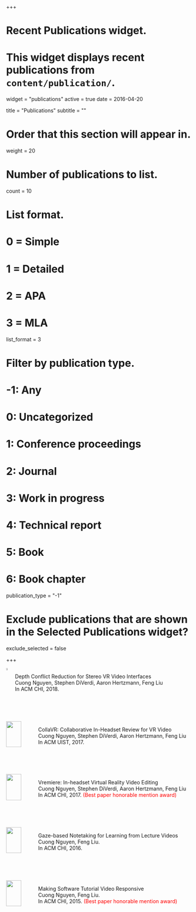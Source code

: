 +++
# Recent Publications widget.
# This widget displays recent publications from `content/publication/`.
widget = "publications"
active = true
date = 2016-04-20

title = "Publications"
subtitle = ""

# Order that this section will appear in.
weight = 20

# Number of publications to list.
count = 10

# List format.
#   0 = Simple
#   1 = Detailed
#   2 = APA
#   3 = MLA
list_format = 3

# Filter by publication type.
# -1: Any
#  0: Uncategorized
#  1: Conference proceedings
#  2: Journal
#  3: Work in progress
#  4: Technical report
#  5: Book
#  6: Book chapter
publication_type = "-1"

# Exclude publications that are shown in the Selected Publications widget?
exclude_selected = false



+++


<div style="display:inline-block; max-width:20%; height:3.8cm; align: center;vertical-align: top;" >
  <img src="img/depthconflict.png" width="20%" height="20%">
</div>
<div style="display:inline-block;max-width:80%;vertical-align: top;">
  <p>
  Depth Conflict Reduction for Stereo VR Video Interfaces 
  <br>
  Cuong Nguyen, Stephen DiVerdi, Aaron Hertzmann, Feng Liu
  <br>
  In ACM CHI, 2018.
  </p>
</div>
<div style="clear:both"/></div>

<div style="display:inline-block; min-width:2.2cm; height:3.8cm; align: center;vertical-align: top;" >
  <img src="img/collavr.jpg" width="70%" height="70%">
</div>
<div style="display:inline-block;vertical-align: top;">
  <p>
  CollaVR: Collaborative In-Headset Review for VR Video 
  <br>
  Cuong Nguyen, Stephen DiVerdi, Aaron Hertzmann, Feng Liu
  <br>
  In ACM UIST, 2017.
  </p>
</div>
<div style="clear:both"/></div>

<div style="display:inline-block; min-width:2.2cm; height:3.8cm; align: center;vertical-align: top;" >
  <img src="img/vremiere.png" width="70%" height="70%">
</div>
<div style="display:inline-block;vertical-align: top;">
  <p>
  Vremiere: In-headset Virtual Reality Video Editing 
  <br>
  Cuong Nguyen, Stephen DiVerdi, Aaron Hertzmann, Feng Liu
  <br>
  In ACM CHI, 2017. <font color="red">(Best paper honorable mention award)</font>
  </p>
</div>
<div style="clear:both"/></div>


<div style="display:inline-block; min-width:2.2cm; height:3.8cm; align: center;vertical-align: top;" >
  <img src="img/GazeNoter_small.png" width="70%" height="70%">
</div>
<div style="display:inline-block;vertical-align: top;">
  <p>
  Gaze-based Notetaking for Learning from Lecture Videos
  <br>
  Cuong Nguyen, Feng Liu. 
  <br>
  In ACM CHI, 2016.
  </p>
</div>
<div style="clear:both"/></div>

<div style="display:inline-block; min-width:2.2cm; height:3.8cm; align: center;vertical-align: top;" >
  <img src="img/tutordmvnicon_small.png" width="70%" height="70%">
</div>
<div style="display:inline-block;vertical-align: top;">
  <p>
  Making Software Tutorial Video Responsive   
  <br>
  Cuong Nguyen, Feng Liu. 
  <br>
  In ACM CHI, 2015. <font color="red">(Best paper honorable mention award)</font>
  </p>
</div>
<div style="clear:both"/></div>